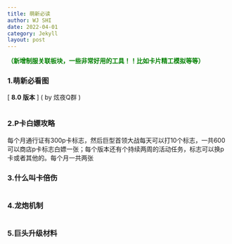 ```yaml
---
title: 萌新必读
author: WJ SHI
date: 2022-04-01
category: Jekyll
layout: post
---
```


  **<font color='green'>（新增制服关联板块，一些非常好用的工具！！比如卡片精工模拟等等）</font>**

### 1.萌新必看图

[ **8.0 版本** ]    ( by 炫夜Q群 )

<img src="https://www.nextstepone.ltd/mff/images/mengxin1.jpg" alt="" referrerpolicy="no-referrer">



### 2.P卡白嫖攻略

每个月通行证有300p卡标志，然后巨型首领大战每天可以打10个标志，一共600可以商店p卡标志白嫖一张；每个版本还有个持续两周的活动任务，标志可以换p卡或者其他的。每个月一共两张



### 3.什么叫卡倍伤

<img src="https://www.nextstepone.ltd/mff/images/beishang1.jpg" alt="" referrerpolicy="no-referrer">



### 4.龙炮机制

<img src="https://www.nextstepone.ltd/mff/images/longpao1.jpg" alt="" referrerpolicy="no-referrer" style="zoom:50%;" >

### 5.巨头升级材料

<img src="https://www.nextstepone.ltd/mff/images/shengjicailiao1.jpg" alt="" referrerpolicy="no-referrer" style="zoom:50%;" >
